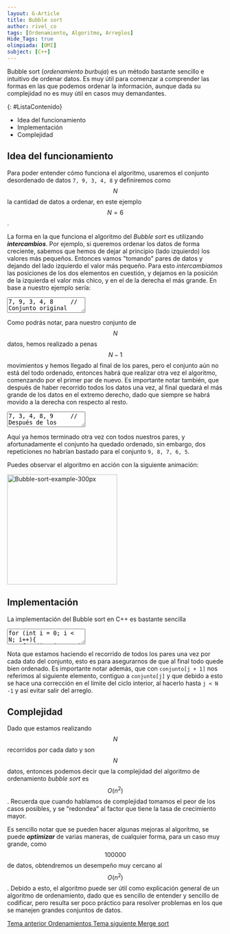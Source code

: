 ```yaml
---
layout: G-Article
title: Bubble sort
author: rivel_co
tags: [Ordenamiento, Algoritmo, Arreglos]
Hide_Tags: true
olimpiada: [OMI]
subject: [C++]
---
```


Bubble sort (*ordenamiento burbuja*) es un método bastante sencillo e intuitivo de ordenar datos. Es muy útil para comenzar a comprender las formas en las que podemos ordenar la información, aunque dada su complejidad no es muy útil en casos muy demandantes.

{: #ListaContenido}
- Idea del funcionamiento
- Implementación
- Complejidad

## Idea del funcionamiento

Para poder entender cómo funciona el algoritmo, usaremos el conjunto desordenado de datos `7, 9, 3, 4, 8` y definiremos como $$N$$ la cantidad de datos a ordenar, en este ejemplo $$N=6$$.

La forma en la que funciona el algoritmo del *Bubble sort* es utilizando ***intercambios***. Por ejemplo, si queremos ordenar los datos de forma creciente, sabemos que hemos de dejar al principio (lado izquierdo) los valores más pequeños. Entonces vamos "tomando" pares de datos y dejando del lado izquierdo el valor más pequeño. Para esto *intercambiamos* las posiciones de los dos elementos en cuestión, y dejamos en la posición de la izquierda el valor más chico, y en el de la derecha el más grande. En base a nuestro ejemplo sería:

<textarea class="output">
7, 9, 3, 4, 8     // Conjunto original
7, 9, 3, 4, 8     // De haber seleccionado el par 7 y 9, el 7 se queda a la izquierda
7, 3, 9, 4, 8     // De haber seleccionado el par 9 y 3, el 3 se mueve a la izquierda
7, 3, 4, 9, 8     // De haber seleccionado el par 9 y 4, el 4 se mueve a la izquierda
7, 3, 4, 8, 9     // De haber seleccionado el par 9 y 8, el 8 se mueve a la izquierda</textarea>

Como podrás notar, para nuestro conjunto de $$N$$ datos, hemos realizado a penas $$N-1$$ movimientos y hemos llegado al final de los pares, pero el conjunto aún no está del todo ordenado, entonces habrá que realizar otra vez el algoritmo, comenzando por el primer par de nuevo. Es importante notar también, que después de haber recorrido todos los datos una vez, al final quedará el más grande de los datos en el extremo derecho, dado que siempre se habrá movido a la derecha con respecto al resto.

<textarea class="output">
7, 3, 4, 8, 9     // Después de los primeros N-1 pasos
3, 7, 4, 8, 9     // De haber seleccionado el par 7 y 3, el 3 se mueve a la izquierda
3, 4, 7, 8, 9     // De haber seleccionado el par 7 y 4, el 4 se mueve a la izquierda
3, 4, 7, 8, 9     // De haber seleccionado el par 7 y 8, el 7 se queda a la izquierda
3, 4, 7, 8, 9     // De haber seleccionado el par 8 y 9, el 8 se queda a la izquierda</textarea>

Aquí ya hemos terminado otra vez con todos nuestros pares, y afortunadamente el conjunto ha quedado ordenado, sin embargo, dos repeticiones no habrían bastado para el conjunto `9, 8, 7, 6, 5`.

Puedes observar el algoritmo en acción con la siguiente animación:

<a title="By Swfung8 (Own work) [CC BY-SA 3.0 (http://creativecommons.org/licenses/by-sa/3.0) or GFDL (http://www.gnu.org/copyleft/fdl.html)], via Wikimedia Commons" href="https://commons.wikimedia.org/wiki/File%3ABubble-sort-example-300px.gif" target="_blank"><img width="256" alt="Bubble-sort-example-300px" src="https://upload.wikimedia.org/wikipedia/commons/c/c8/Bubble-sort-example-300px.gif"/></a>

## Implementación

La implementación del Bubble sort en C++ es bastante sencilla

<textarea class="cpp">
for (int i = 0; i < N; i++){
    for (int j = 0; j < N - 1; j++){
        if (conjunto[j] > conjunto[j + 1]){
            tmp = conjunto[j];
            conjunto[j] = conjunto[j + 1];
            conjunto[j + 1] = tmp;
        }
    }
}</textarea>

Nota que estamos haciendo el recorrido de todos los pares una vez por cada dato del conjunto, esto es para asegurarnos de que al final todo quede bien ordenado. Es importante notar además, que con `conjunto[j + 1]` nos referimos al siguiente elemento, contiguo a `conjunto[j]` y que debido a esto se hace una corrección en el límite del ciclo interior, al hacerlo hasta `j < N -1` y así evitar salir del arreglo.

## Complejidad

Dado que estamos realizando $$N$$ recorridos por cada dato y son $$N$$ datos, entonces podemos decir que la complejidad del algoritmo de ordenamiento *bubble sort* es $$O(n^2)$$. Recuerda que cuando hablamos de complejidad tomamos el peor de los casos posibles, y se "redondea" al factor que tiene la tasa de crecimiento mayor.

Es sencillo notar que se pueden hacer algunas mejoras al algoritmo, se puede ***optimizar*** de varias maneras, de cualquier forma, para un caso muy grande, como $$100000$$ de datos, obtendremos un desempeño muy cercano al $$O(n^2)$$. Debido a esto, el algoritmo puede ser útil como explicación general de un algoritmo de ordenamiento, dado que es sencillo de entender y sencillo de codificar, pero resulta ser poco práctico para resolver problemas en los que se manejen grandes conjuntos de datos.

<div class="Nav">
    <a id="navLeft" href="{{ site.baseurl }}/C++/Metodos/Ordenamientos/" title="Ordenamientos &vert; #iP Code">
        Tema anterior
        <span>Ordenamientos</span>
    </a>
    <a id="navRight" href="{{ site.baseurl }}/C++/Metodos/Ordenamientos/Merge-sort/" title="Merge sort &vert; #iP Code">
        Tema siguiente
        <span>Merge sort</span>
    </a>
</div>